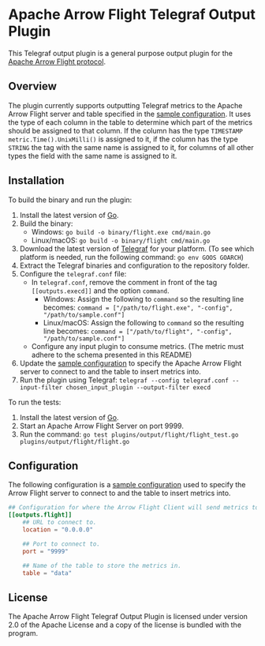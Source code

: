 # Apache Arrow Flight Telegraf Output Plugin

This Telegraf output plugin is a general purpose output plugin for the [Apache Arrow Flight protocol](https://arrow.apache.org/docs/format/Flight.html).

## Overview

The plugin currently supports outputting Telegraf metrics to the Apache Arrow Flight server and table specified in the [sample configuration](/plugins/output/flight/sample.conf).
It uses the type of each column in the table to determine which part of the metrics should be assigned to that column.
If the column has the type `TIMESTAMP` `metric.Time().UnixMilli()` is assigned to it, if the column has the type `STRING` the tag with the same name is assigned to it, for columns of all other types the field with the same name is assigned to it.

## Installation

To build the binary and run the plugin:

1. Install the latest version of [Go](https://go.dev/doc/install).
2. Build the binary:
    * Windows: `go build -o binary/flight.exe cmd/main.go`
    * Linux/macOS: `go build -o binary/flight cmd/main.go`
3. Download the latest version of [Telegraf](https://portal.influxdata.com/downloads/) for your platform. (To see which platform is needed, run the following command: `go env GOOS GOARCH`)
4. Extract the Telegraf binaries and configuration to the repository folder.
5. Configure the `telegraf.conf` file:
   * In `telegraf.conf`, remove the comment in front of the tag `[[outputs.execd]]` and the option `command`.
     * Windows: Assign the following to `command` so the resulting line becomes:
      `command = ["/path/to/flight.exe", "-config", "/path/to/sample.conf"]`
     * Linux/macOS: Assign the following to `command` so the resulting line becomes:
      `command = ["/path/to/flight", "-config", "/path/to/sample.conf"]`
   * Configure any input plugin to consume metrics. (The metric must adhere to the schema presented in this README)
6. Update the [sample configuration](/plugins/output/flight/sample.conf) to specify the Apache Arrow Flight server to connect to and the table to insert metrics into.
7. Run the plugin using Telegraf: `telegraf --config telegraf.conf --input-filter chosen_input_plugin --output-filter execd`

To run the tests:
1. Install the latest version of [Go](https://go.dev/doc/install).
2. Start an Apache Arrow Flight Server on port 9999.
3. Run the command: `go test plugins/output/flight/flight_test.go plugins/output/flight/flight.go`


## Configuration

The following configuration is a [sample configuration](/plugins/output/flight/sample.conf) used to specify the Arrow Flight server to connect to and the table to insert metrics into.

```toml @sample.conf
## Configuration for where the Arrow Flight Client will send metrics to.
[[outputs.flight]]
    ## URL to connect to.
    location = "0.0.0.0"

    ## Port to connect to.
    port = "9999"

    ## Name of the table to store the metrics in.
    table = "data"
```

## License

The Apache Arrow Flight Telegraf Output Plugin is licensed under version 2.0 of the Apache License and a copy of the license is bundled with the program.
